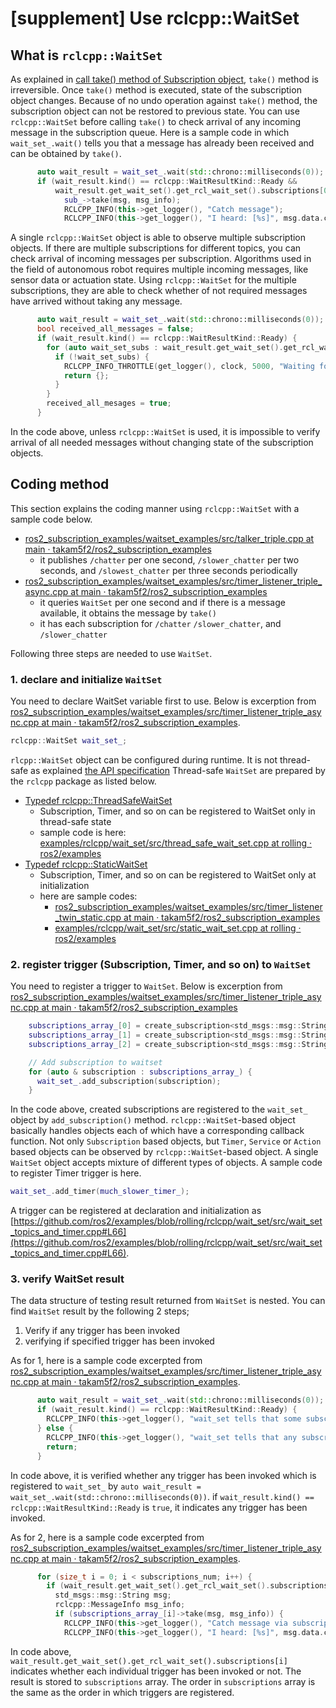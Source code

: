 # [supplement] Use rclcpp::WaitSet

## What is `rclcpp::WaitSet`

As explained in [call take() method of Subscription object](./index.md#call-take-method-of-subscription-object), `take()` method is irreversible. Once `take()` method is executed, state of the subscription object changes. Because of no undo operation against `take()` method, the subscription object can not be restored to previous state. You can use `rclcpp::WaitSet` before calling `take()` to check arrival of any incoming message in the subscription queue.
Here is a sample code in which `wait_set_.wait()` tells you that a message has already been received and can be obtained by `take()`.

```c++
      auto wait_result = wait_set_.wait(std::chrono::milliseconds(0));
      if (wait_result.kind() == rclcpp::WaitResultKind::Ready &&
          wait_result.get_wait_set().get_rcl_wait_set().subscriptions[0]) {
            sub_->take(msg, msg_info);
            RCLCPP_INFO(this->get_logger(), "Catch message");
            RCLCPP_INFO(this->get_logger(), "I heard: [%s]", msg.data.c_str());
```

A single `rclcpp::WaitSet` object is able to observe multiple subscription objects. If there are multiple subscriptions for different topics, you can check arrival of incoming messages per subscription. Algorithms used in the field of autonomous robot requires multiple incoming messages, like sensor data or actuation state. Using `rclcpp::WaitSet` for the multiple subscriptions, they are able to check whether of not required messages have arrived without taking any message.

```c++
      auto wait_result = wait_set_.wait(std::chrono::milliseconds(0));
      bool received_all_messages = false;
      if (wait_result.kind() == rclcpp::WaitResultKind::Ready) {
        for (auto wait_set_subs : wait_result.get_wait_set().get_rcl_wait_set().subscriptions) {
          if (!wait_set_subs) {
            RCLCPP_INFO_THROTTLE(get_logger(), clock, 5000, "Waiting for data...");
            return {};
          }
        }
        received_all_mesages = true;
      }
```

In the code above, unless `rclcpp::WaitSet` is used, it is impossible to verify arrival of all needed messages without changing state of the subscription objects.

## Coding method

This section explains the coding manner using `rclcpp::WaitSet` with a sample code below.

- [ros2_subscription_examples/waitset_examples/src/talker_triple.cpp at main · takam5f2/ros2_subscription_examples](https://github.com/takam5f2/ros2_subscription_examples/blob/main/waitset_examples/src/talker_triple.cpp)
  - it publishes `/chatter` per one second, `/slower_chatter` per two seconds, and `/slowest_chatter` per three seconds periodically
- [ros2_subscription_examples/waitset_examples/src/timer_listener_triple_async.cpp at main · takam5f2/ros2_subscription_examples](https://github.com/takam5f2/ros2_subscription_examples/blob/main/waitset_examples/src/timer_listener_triple_async.cpp)
  - it queries `WaitSet` per one second and if there is a message available, it obtains the message by `take()`
  - it has each subscription for `/chatter` `/slower_chatter`, and `/slower_chatter`

Following three steps are needed to use `WaitSet`.

### 1. declare and initialize `WaitSet`

You need to declare WaitSet variable first to use.
Below is excerption from [ros2_subscription_examples/waitset_examples/src/timer_listener_triple_async.cpp at main · takam5f2/ros2_subscription_examples](https://github.com/takam5f2/ros2_subscription_examples/blob/main/waitset_examples/src/timer_listener_triple_async.cpp).

```c++
rclcpp::WaitSet wait_set_;
```

`rlcpp::WaitSet` object can be configured during runtime. It is not thread-safe as explained [the API specification](https://docs.ros.org/en/ros2_packages/humble/api/rclcpp/generated/typedef_namespacerclcpp_1ad6fb19c154de27e92430309d2da25ac3.html)
Thread-safe `WaitSet` are prepared by the `rclcpp` package as listed below.

- [Typedef rclcpp::ThreadSafeWaitSet](https://docs.ros.org/en/ros2_packages/humble/api/rclcpp/generated/typedef_namespacerclcpp_1acaec573e71549fd3078644e18e7f7127.html)
  - Subscription, Timer, and so on can be registered to WaitSet only in thread-safe state
  - sample code is here: [examples/rclcpp/wait_set/src/thread_safe_wait_set.cpp at rolling · ros2/examples](https://github.com/ros2/examples/blob/rolling/rclcpp/wait_set/src/thread_safe_wait_set.cpp)
- [Typedef rclcpp::StaticWaitSet](https://docs.ros.org/en/ros2_packages/humble/api/rclcpp/generated/typedef_namespacerclcpp_1adb06acf4a5723b1445fa6ed4e8f73374.html)
  - Subscription, Timer, and so on can be registered to WaitSet only at initialization
  - here are sample codes:
    - [ros2_subscription_examples/waitset_examples/src/timer_listener_twin_static.cpp at main · takam5f2/ros2_subscription_examples](https://github.com/takam5f2/ros2_subscription_examples/blob/main/waitset_examples/src/timer_listener_twin_static.cpp)
    - [examples/rclcpp/wait_set/src/static_wait_set.cpp at rolling · ros2/examples](https://github.com/ros2/examples/blob/rolling/rclcpp/wait_set/src/static_wait_set.cpp)

### 2. register trigger (Subscription, Timer, and so on) to `WaitSet`

You need to register a trigger to `WaitSet`.
Below is excerption from [ros2_subscription_examples/waitset_examples/src/timer_listener_triple_async.cpp at main · takam5f2/ros2_subscription_examples](https://github.com/takam5f2/ros2_subscription_examples/blob/main/waitset_examples/src/timer_listener_triple_async.cpp)

```c++
    subscriptions_array_[0] = create_subscription<std_msgs::msg::String>("chatter", qos, not_executed_callback, subscription_options);
    subscriptions_array_[1] = create_subscription<std_msgs::msg::String>("slower_chatter", qos, not_executed_callback, subscription_options);
    subscriptions_array_[2] = create_subscription<std_msgs::msg::String>("slowest_chatter", qos, not_executed_callback, subscription_options);

    // Add subscription to waitset
    for (auto & subscription : subscriptions_array_) {
      wait_set_.add_subscription(subscription);
    }
```

In the code above, created subscriptions are registered to the `wait_set_` object by `add_subscription()` method.
`rclcpp::WaitSet`-based object basically handles objects each of which have a corresponding callback function. Not only `Subscription` based objects, but `Timer`, `Service` or `Action` based objects can be observed by `rclcpp::WaitSet`-based object. A single `WaitSet` object accepts mixture of different types of objects.
A sample code to register Timer trigger is here.

```c++
wait_set_.add_timer(much_slower_timer_);
```

A trigger can be registered at declaration and initialization as [https://github.com/ros2/examples/blob/rolling/rclcpp/wait_set/src/wait_set_topics_and_timer.cpp#L66](https://github.com/ros2/examples/blob/rolling/rclcpp/wait_set/src/wait_set_topics_and_timer.cpp#L66).

### 3. verify WaitSet result

The data structure of testing result returned from `WaitSet` is nested.
You can find `WaitSet` result by the following 2 steps;

1. Verify if any trigger has been invoked
2. verifying if specified trigger has been invoked

As for 1, here is a sample code excerpted from [ros2_subscription_examples/waitset_examples/src/timer_listener_triple_async.cpp at main · takam5f2/ros2_subscription_examples](https://github.com/takam5f2/ros2_subscription_examples/blob/main/waitset_examples/src/timer_listener_triple_async.cpp).

```c++
      auto wait_result = wait_set_.wait(std::chrono::milliseconds(0));
      if (wait_result.kind() == rclcpp::WaitResultKind::Ready) {
        RCLCPP_INFO(this->get_logger(), "wait_set tells that some subscription is ready");
      } else {
        RCLCPP_INFO(this->get_logger(), "wait_set tells that any subscription is not ready and return");
        return;
      }
```

In code above, it is verified whether any trigger has been invoked which is registered to `wait_set_` by `auto wait_result = wait_set_.wait(std::chrono::milliseconds(0))`.
if `wait_result.kind() == rclcpp::WaitResultKind::Ready` is `true`, it indicates any trigger has been invoked.

As for 2, here is a sample code excerpted from [ros2_subscription_examples/waitset_examples/src/timer_listener_triple_async.cpp at main · takam5f2/ros2_subscription_examples](https://github.com/takam5f2/ros2_subscription_examples/blob/main/waitset_examples/src/timer_listener_triple_async.cpp).

```c++
      for (size_t i = 0; i < subscriptions_num; i++) {
        if (wait_result.get_wait_set().get_rcl_wait_set().subscriptions[i]) {
          std_msgs::msg::String msg;
          rclcpp::MessageInfo msg_info;
          if (subscriptions_array_[i]->take(msg, msg_info)) {
            RCLCPP_INFO(this->get_logger(), "Catch message via subscription[%ld]", i);
            RCLCPP_INFO(this->get_logger(), "I heard: [%s]", msg.data.c_str());
```

In code above, `wait_result.get_wait_set().get_rcl_wait_set().subscriptions[i]` indicates whether each individual trigger has been invoked or not. The result is stored to `subscriptions` array. The order in `subscriptions` array is the same as the order in which triggers are registered.
